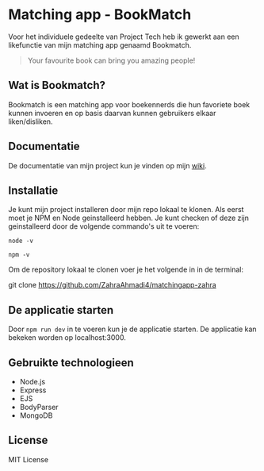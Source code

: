 # Matching app - BookMatch

Voor het individuele gedeelte van Project Tech heb ik gewerkt aan een likefunctie van mijn matching app genaamd Bookmatch.

> Your favourite book can bring you amazing people!

## Wat is Bookmatch?

Bookmatch is een matching app voor boekennerds die hun favoriete boek kunnen invoeren en op basis daarvan kunnen gebruikers elkaar liken/disliken.

## Documentatie

De documentatie van mijn project kun je vinden op mijn [wiki](https://github.com/ZahraAhmadi4/matchingapp-zahra/wiki).

## Installatie

Je kunt mijn project installeren door mijn repo lokaal te klonen. Als eerst moet je NPM en Node geinstalleerd hebben. Je kunt checken of deze zijn geinstalleerd door de volgende commando's uit te voeren:

`node -v`

`npm -v`

Om de repository lokaal te clonen voer je het volgende in in de terminal:

git clone https://github.com/ZahraAhmadi4/matchingapp-zahra

## De applicatie starten

Door `npm run dev` in te voeren kun je de applicatie starten. De applicatie kan bekeken worden op localhost:3000.

## Gebruikte technologieen

- Node.js
- Express
- EJS
- BodyParser
- MongoDB

## License

MIT License
